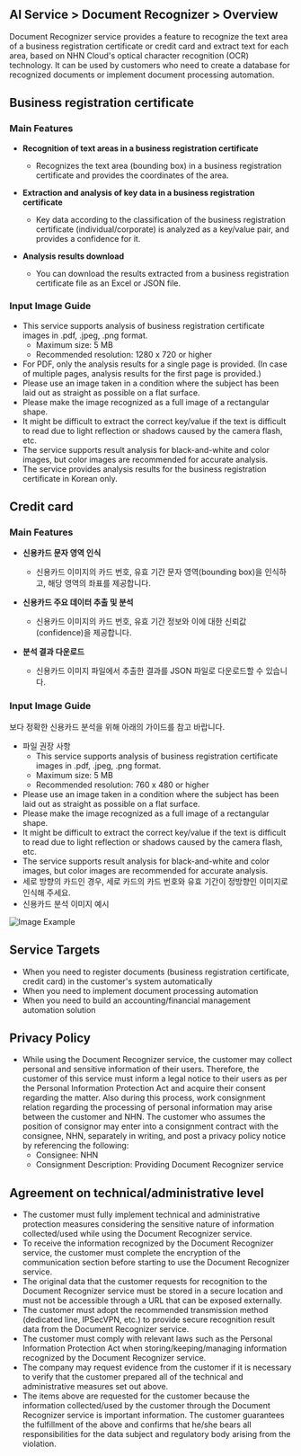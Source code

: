 ## AI Service > Document Recognizer > Overview

Document Recognizer service provides a feature to recognize the text area of a business registration certificate or credit card and extract text for each area, based on NHN Cloud's optical character recognition (OCR) technology. 
It can be used by customers who need to create a database for recognized documents or implement document processing automation.

## Business registration certificate

### Main Features

* **Recognition of text areas in a business registration certificate**
    * Recognizes the text area (bounding box) in a business registration certificate and provides the coordinates of the area.

* **Extraction and analysis of key data in a business registration certificate**
    * Key data according to the classification of the business registration certificate (individual/corporate) is analyzed as a key/value pair, and provides a confidence for it.

* **Analysis results download**
    * You can download the results extracted from a business registration certificate file as an Excel or JSON file.

### Input Image Guide

* This service supports analysis of business registration certificate images in .pdf, .jpeg, .png format.
    * Maximum size: 5 MB
    * Recommended resolution: 1280 x 720 or higher
* For PDF, only the analysis results for a single page is provided. (In case of multiple pages, analysis results for the first page is provided.)
* Please use an image taken in a condition where the subject has been laid out as straight as possible on a flat surface.
* Please make the image recognized as a full image of a rectangular shape.
* It might be difficult to extract the correct key/value if the text is difficult to read due to light reflection or shadows caused by the camera flash, etc.
* The service supports result analysis for black-and-white and color images, but color images are recommended for accurate analysis.
* The service provides analysis results for the business registration certificate in Korean only.

## Credit card

### Main Features

* **신용카드 문자 영역 인식**
	* 신용카드 이미지의 카드 번호, 유효 기간 문자 영역(bounding box)을 인식하고, 해당 영역의 좌표를 제공합니다.
	
* **신용카드 주요 데이터 추출 및 분석**
    * 신용카드 이미지의 카드 번호, 유효 기간 정보와 이에 대한 신뢰값(confidence)을 제공합니다.

* **분석 결과 다운로드**
	* 신용카드 이미지 파일에서 추출한 결과를 JSON 파일로 다운로드할 수 있습니다.

### Input Image Guide

보다 정확한 신용카드 분석을 위해 아래의 가이드를 참고 바랍니다.

* 파일 권장 사항
    * This service supports analysis of business registration certificate images in .pdf, .jpeg, .png format.
    * Maximum size: 5 MB
    * Recommended resolution: 760 x 480 or higher
* Please use an image taken in a condition where the subject has been laid out as straight as possible on a flat surface.
* Please make the image recognized as a full image of a rectangular shape.
* It might be difficult to extract the correct key/value if the text is difficult to read due to light reflection or shadows caused by the camera flash, etc.
* The service supports result analysis for black-and-white and color images, but color images are recommended for accurate analysis.
* 세로 방향의 카드인 경우, 세로 카드의 카드 번호와 유효 기간이 정방향인 이미지로 인식해 주세요.
* 신용카드 분석 이미지 예시

![Image Example](http://static.toastoven.net/prod_document_ocr/CreditCardOCR_ex_img_en.png)

## Service Targets
* When you need to register documents (business registration certificate, credit card) in the customer's system automatically
* When you need to implement document processing automation
* When you need to build an accounting/financial management automation solution

## Privacy Policy
* While using the Document Recognizer service, the customer may collect personal and sensitive information of their users. Therefore, the customer of this service must inform a legal notice to their users as per the Personal Information Protection Act and acquire their consent regarding the matter. Also during this process, work consignment relation regarding the processing of personal information may arise between the customer and NHN. The customer who assumes the position of consignor may enter into a consignment contract with the consignee, NHN, separately in writing, and post a privacy policy notice by referencing the following:
    - Consignee: NHN 
    - Consignment Description: Providing Document Recognizer service

## Agreement on technical/administrative level
* The customer must fully implement technical and administrative protection measures considering the sensitive nature of information collected/used while using the Document Recognizer service.
* To receive the information recognized by the Document Recognizer service, the customer must complete the encryption of the communication section before starting to use the Document Recognizer service.
* The original data that the customer requests for recognition to the Document Recognizer service must be stored in a secure location and must not be accessible through a URL that can be exposed externally.
* The customer must adopt the recommended transmission method (dedicated line, IPSecVPN, etc.) to provide secure recognition result data from the Document Recognizer service.
* The customer must comply with relevant laws such as the Personal Information Protection Act when storing/keeping/managing information recognized by the Document Recognizer service.
* The company may request evidence from the customer if it is necessary to verify that the customer prepared all of the technical and administrative measures set out above.
* The items above are requested for the customer because the information collected/used by the customer through the Document Recognizer service is important information. The customer guarantees the fulfillment of the above and confirms that he/she bears all responsibilities for the data subject and regulatory body arising from the violation.